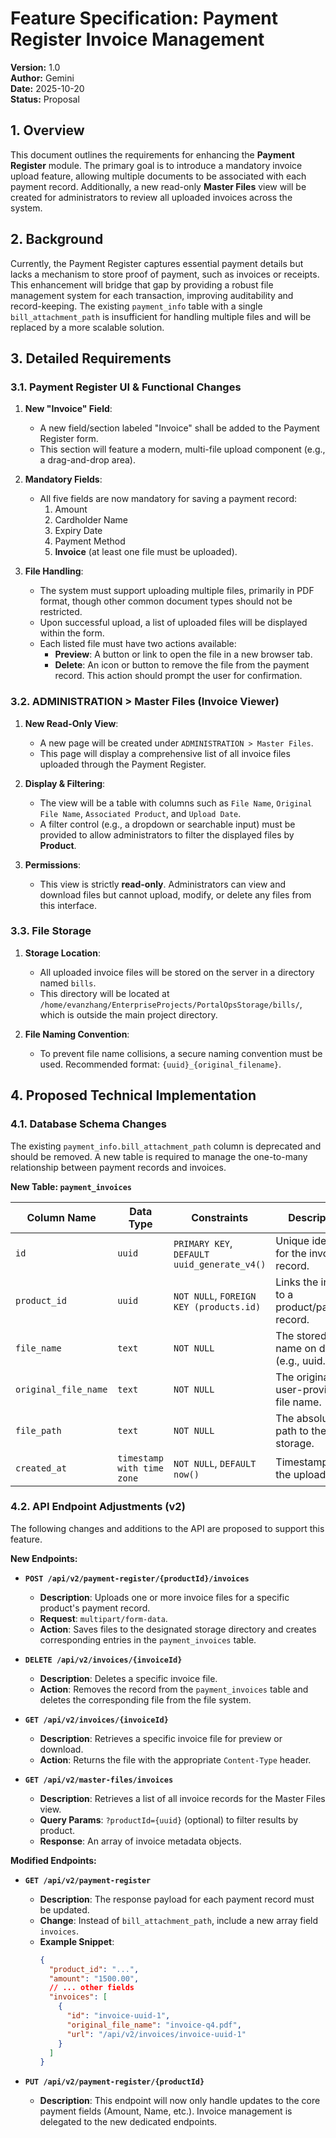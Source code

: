 # Feature Specification: Payment Register Invoice Management

**Version:** 1.0  
**Author:** Gemini  
**Date:** 2025-10-20  
**Status:** Proposal  

## 1. Overview

This document outlines the requirements for enhancing the **Payment Register** module. The primary goal is to introduce a mandatory invoice upload feature, allowing multiple documents to be associated with each payment record. Additionally, a new read-only **Master Files** view will be created for administrators to review all uploaded invoices across the system.

## 2. Background

Currently, the Payment Register captures essential payment details but lacks a mechanism to store proof of payment, such as invoices or receipts. This enhancement will bridge that gap by providing a robust file management system for each transaction, improving auditability and record-keeping. The existing `payment_info` table with a single `bill_attachment_path` is insufficient for handling multiple files and will be replaced by a more scalable solution.

## 3. Detailed Requirements

### 3.1. Payment Register UI & Functional Changes

1.  **New "Invoice" Field**:
    *   A new field/section labeled "Invoice" shall be added to the Payment Register form.
    *   This section will feature a modern, multi-file upload component (e.g., a drag-and-drop area).

2.  **Mandatory Fields**:
    *   All five fields are now mandatory for saving a payment record:
        1.  Amount
        2.  Cardholder Name
        3.  Expiry Date
        4.  Payment Method
        5.  **Invoice** (at least one file must be uploaded).

3.  **File Handling**:
    *   The system must support uploading multiple files, primarily in PDF format, though other common document types should not be restricted.
    *   Upon successful upload, a list of uploaded files will be displayed within the form.
    *   Each listed file must have two actions available:
        *   **Preview**: A button or link to open the file in a new browser tab.
        *   **Delete**: An icon or button to remove the file from the payment record. This action should prompt the user for confirmation.

### 3.2. ADMINISTRATION > Master Files (Invoice Viewer)

1.  **New Read-Only View**:
    *   A new page will be created under `ADMINISTRATION > Master Files`.
    *   This page will display a comprehensive list of all invoice files uploaded through the Payment Register.

2.  **Display & Filtering**:
    *   The view will be a table with columns such as `File Name`, `Original File Name`, `Associated Product`, and `Upload Date`.
    *   A filter control (e.g., a dropdown or searchable input) must be provided to allow administrators to filter the displayed files by **Product**.

3.  **Permissions**:
    *   This view is strictly **read-only**. Administrators can view and download files but cannot upload, modify, or delete any files from this interface.

### 3.3. File Storage

1.  **Storage Location**:
    *   All uploaded invoice files will be stored on the server in a directory named `bills`.
    *   This directory will be located at `/home/evanzhang/EnterpriseProjects/PortalOpsStorage/bills/`, which is outside the main project directory.

2.  **File Naming Convention**:
    *   To prevent file name collisions, a secure naming convention must be used. Recommended format: `{uuid}_{original_filename}`.

## 4. Proposed Technical Implementation

### 4.1. Database Schema Changes

The existing `payment_info.bill_attachment_path` column is deprecated and should be removed. A new table is required to manage the one-to-many relationship between payment records and invoices.

**New Table: `payment_invoices`**

| Column Name        | Data Type            | Constraints                                       | Description                                      |
| ------------------ | -------------------- | ------------------------------------------------- | ------------------------------------------------ |
| `id`               | `uuid`               | `PRIMARY KEY`, `DEFAULT uuid_generate_v4()`       | Unique identifier for the invoice record.        |
| `product_id`       | `uuid`               | `NOT NULL`, `FOREIGN KEY (products.id)`           | Links the invoice to a product/payment record.   |
| `file_name`        | `text`               | `NOT NULL`                                        | The stored file name on disk (e.g., uuid.pdf).   |
| `original_file_name` | `text`               | `NOT NULL`                                        | The original user-provided file name.            |
| `file_path`        | `text`               | `NOT NULL`                                        | The absolute path to the file in storage.        |
| `created_at`       | `timestamp with time zone` | `NOT NULL`, `DEFAULT now()`                       | Timestamp of the upload.                         |

### 4.2. API Endpoint Adjustments (v2)

The following changes and additions to the API are proposed to support this feature.

**New Endpoints:**

*   **`POST /api/v2/payment-register/{productId}/invoices`**
    *   **Description**: Uploads one or more invoice files for a specific product's payment record.
    *   **Request**: `multipart/form-data`.
    *   **Action**: Saves files to the designated storage directory and creates corresponding entries in the `payment_invoices` table.

*   **`DELETE /api/v2/invoices/{invoiceId}`**
    *   **Description**: Deletes a specific invoice file.
    *   **Action**: Removes the record from the `payment_invoices` table and deletes the corresponding file from the file system.

*   **`GET /api/v2/invoices/{invoiceId}`**
    *   **Description**: Retrieves a specific invoice file for preview or download.
    *   **Action**: Returns the file with the appropriate `Content-Type` header.

*   **`GET /api/v2/master-files/invoices`**
    *   **Description**: Retrieves a list of all invoice records for the Master Files view.
    *   **Query Params**: `?productId={uuid}` (optional) to filter results by product.
    *   **Response**: An array of invoice metadata objects.

**Modified Endpoints:**

*   **`GET /api/v2/payment-register`**
    *   **Description**: The response payload for each payment record must be updated.
    *   **Change**: Instead of `bill_attachment_path`, include a new array field `invoices`.
    *   **Example Snippet**:
        ```json
        {
          "product_id": "...",
          "amount": "1500.00",
          // ... other fields
          "invoices": [
            {
              "id": "invoice-uuid-1",
              "original_file_name": "invoice-q4.pdf",
              "url": "/api/v2/invoices/invoice-uuid-1"
            }
          ]
        }
        ```

*   **`PUT /api/v2/payment-register/{productId}`**
    *   **Description**: This endpoint will now only handle updates to the core payment fields (Amount, Name, etc.). Invoice management is delegated to the new dedicated endpoints.
